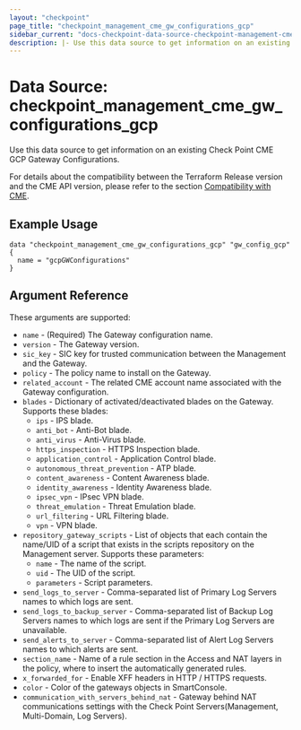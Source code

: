 ```yaml
---
layout: "checkpoint"
page_title: "checkpoint_management_cme_gw_configurations_gcp"
sidebar_current: "docs-checkpoint-data-source-checkpoint-management-cme-gw-configurations-gcp"
description: |- Use this data source to get information on an existing Check Point CME GCP Gateway Configurations.
---
```


# Data Source: checkpoint_management_cme_gw_configurations_gcp

Use this data source to get information on an existing Check Point CME GCP Gateway Configurations.

For details about the compatibility between the Terraform Release version and the CME API version, please refer to the section [Compatibility with CME](../index.html.markdown#compatibility-with-cme).


## Example Usage

```hcl
data "checkpoint_management_cme_gw_configurations_gcp" "gw_config_gcp" {
  name = "gcpGWConfigurations"
}
```

## Argument Reference

These arguments are supported:

* `name` - (Required) The Gateway configuration name.
* `version` - The Gateway version.
* `sic_key` - SIC key for trusted communication between the Management and the Gateway.
* `policy` - The policy name to install on the Gateway.
* `related_account` - The related CME account name associated with the Gateway configuration.
* `blades` - Dictionary of activated/deactivated blades on the Gateway. Supports these blades:
    * `ips` - IPS blade.
    * `anti_bot` - Anti-Bot blade.
    * `anti_virus` - Anti-Virus blade.
    * `https_inspection` - HTTPS Inspection blade.
    * `application_control` - Application Control blade.
    * `autonomous_threat_prevention` - ATP blade.
    * `content_awareness` - Content Awareness blade.
    * `identity_awareness` - Identity Awareness blade.
    * `ipsec_vpn` - IPsec VPN blade.
    * `threat_emulation` - Threat Emulation blade.
    * `url_filtering` - URL Filtering blade.
    * `vpn` - VPN blade.
* `repository_gateway_scripts` - List of objects that each contain the name/UID of a script that exists in the scripts
  repository on the Management server. Supports these parameters:
    * `name` - The name of the script.
    * `uid` - The UID of the script.
    * `parameters` - Script parameters.
* `send_logs_to_server` - Comma-separated list of Primary Log Servers names to which logs are sent.
* `send_logs_to_backup_server` - Comma-separated list of Backup Log Servers names to which logs are sent if the Primary
  Log Servers are unavailable.
* `send_alerts_to_server` - Comma-separated list of Alert Log Servers names to which alerts are sent.
* `section_name` - Name of a rule section in the Access and NAT layers in the policy, where to insert the automatically generated rules.
* `x_forwarded_for` - Enable XFF headers in HTTP / HTTPS requests.
* `color` - Color of the gateways objects in SmartConsole.
* `communication_with_servers_behind_nat` - Gateway behind NAT communications settings with the Check Point Servers(Management, Multi-Domain, Log Servers).